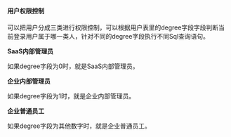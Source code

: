 #### 用户权限控制

可以把用户分成三类进行权限控制，可以根据用户表里的degree字段字段判断当前登录用户属于哪一类人，针对不同的degree字段执行不同Sql查询语句。

**SaaS内部管理员**

如果degree字段为0时，就是SaaS内部管理员。

**企业内部管理员**

如果degree字段为1时，就是企业内部管理员。

**企业普通员工**

如果degree字段为其他数字时，就是企业普通员工。